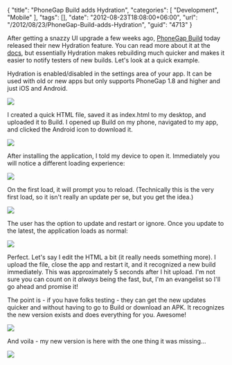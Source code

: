 {
	"title": "PhoneGap Build adds Hydration",
	"categories": [
		"Development",
		"Mobile"
	],
	"tags": [],
	"date": "2012-08-23T18:08:00+06:00",
	"url": "/2012/08/23/PhoneGap-Build-adds-Hydration",
	"guid": "4713"
}

After getting a snazzy UI upgrade a few weeks ago, <a href="http://build.phonegap.com">PhoneGap Build</a> today released their new Hydration feature. You can read more about it at the <a href="https://build.phonegap.com/docs/hydration">docs</a>, but essentially Hydration makes rebuilding much quicker and makes it easier to notify testers of new builds. Let's look at a quick example.
<!--more-->
Hydration is enabled/disabled in the settings area of your app. It can be used with old or new apps but only supports PhoneGap 1.8 and higher and just iOS and Android.

<img src="http://www.raymondcamden.com/images/ScreenClip110.png" />

I created a quick HTML file, saved it as index.html to my desktop, and uploaded it to Build. I opened up Build on my phone, navigated to my app, and clicked the Android icon to download it.

<img src="http://www.raymondcamden.com/images/device-2012-08-23-165209.png" />

After installing the application, I told my device to open it. Immediately you will notice a different loading experience:

<img src="http://www.raymondcamden.com/images/device-2012-08-23-165319.png" />

On the first load, it will prompt you to reload. (Technically this is the very first load, so it isn't really an update per se, but you get the idea.)

<img src="http://www.raymondcamden.com/images/device-2012-08-23-165327.png" />

The user has the option to update and restart or ignore. Once you update to the latest, the application loads as normal:

<img src="http://www.raymondcamden.com/images/device-2012-08-23-165826.png" />

Perfect. Let's say I edit the HTML a bit (it really needs something more). I upload the file, close the app and restart it, and it recognized a new build immediately. This was approximately 5 seconds after I hit upload. I'm not sure you can count on it <i>always</i> being the fast, but, I'm an evangelist so I'll go ahead and promise it! 

The point is - if you have folks testing - they can get the new updates quicker and without having to go to Build or download an APK. It recognizes the new version exists and does everything for you. Awesome!

<img src="http://www.raymondcamden.com/images/device-2012-08-23-170206.png" />

And voila - my new version is here with the one thing it was missing...


<img src="http://www.raymondcamden.com/images/device-2012-08-23-170248.png" />